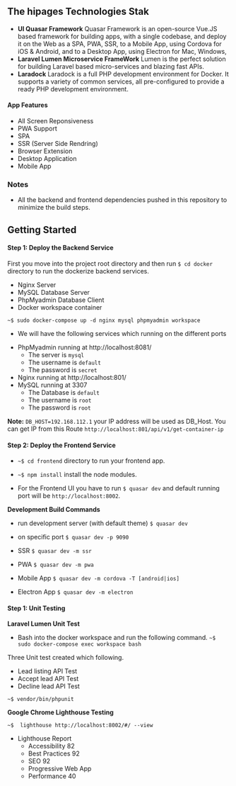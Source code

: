## The hipages Technologies Stak

- **UI Quasar Framework** 
    Quasar Framework is an open-source Vue.JS based framework for building apps, with a single codebase, and deploy it on the Web as a SPA, PWA, SSR, to a Mobile App, using Cordova for iOS & Android, and to a Desktop App, using Electron for Mac, Windows,
- **Laravel Lumen Microservice FrameWork**
    Lumen is the perfect solution for building Laravel based micro-services and blazing fast APIs.
- **Laradock**
    Laradock is a full PHP development environment for Docker. It supports a variety of common services, all pre-configured to provide a ready PHP development environment.

#### App Features

- All Screen Reponsiveness
- PWA Support 
- SPA 
- SSR (Server Side Rendring) 
- Browser Extension
- Desktop Application
- Mobile App

### Notes
* All the backend and frontend dependencies pushed in this repository to minimize the build steps. 


## Getting Started

#### Step 1: Deploy the Backend Service

First you move into the project root directory and then run `$ cd docker` directory to run the dockerize backend services.

- Nginx Server
- MySQL Database Server
- PhpMyadmin Database Client
- Docker workspace container  

`~$ sudo docker-compose up -d nginx mysql phpmyadmin workspace`

* We will have the following services which running on the different ports

- PhpMyadmin running at http://localhost:8081/
    * The server is `mysql`
    * The username is `default`
    * The password is `secret` 
- Nginx running at http://localhost:801/
- MySQL running at 3307
    * The Database is `default`
    * The username is `root`
    * The password is `root` 

**Note:** `DB_HOST=192.168.112.1` your IP address will be used as DB_Host. 
You can get IP from this Route `http://localhost:801/api/v1/get-container-ip`


#### Step 2: Deploy the Frontend Service
* `~$ cd frontend` directory to run your frontend app.
* `~$ npm install` install the node modules.

* For the Frontend UI you have to run `$ quasar dev` and default running port will be 
  `http://localhost:8002`. 


**Development Build Commands**
- run development server (with default theme)
`$ quasar dev`

- on specific port
`$ quasar dev -p 9090`

- SSR
`$ quasar dev -m ssr`

- PWA
`$ quasar dev -m pwa`

- Mobile App
`$ quasar dev -m cordova -T [android|ios]`


- Electron App
`$ quasar dev -m electron`
 

#### Step 1: Unit Testing

**Laravel Lumen Unit Test**

- Bash into the docker workspace and run the following command.
`~$ sudo docker-compose exec workspace bash`

Three Unit test created which following.
- Lead listing API Test
- Accept lead API Test
- Decline lead API Test

`~$ vendor/bin/phpunit` 


**Google Chrome Lighthouse Testing** 

`~$  lighthouse http://localhost:8002/#/ --view`

-  Lighthouse Report
    - Accessibility 82
    - Best Practices 92
    - SEO 92
    - Progressive Web App
    - Performance 40

